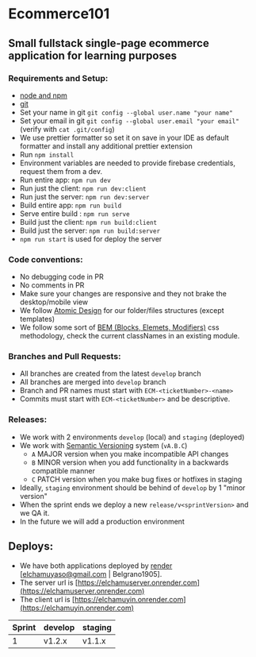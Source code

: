 # Ecommerce101

## Small fullstack single-page ecommerce application for learning purposes

### **Requirements and Setup:**

- [node and npm](https://nodejs.org/)
- [git](https://git-scm.com/)
- Set your name in git `git config --global user.name "your name"`
- Set your email in git `git config --global user.email "your email"` (verify with `cat .git/config`)
- We use prettier formatter so set it on save in your IDE as default formatter and install any additional prettier extension
- Run `npm install`
- Environment variables are needed to provide firebase credentials, request them from a dev.
- Run entire app: `npm run dev`
- Run just the client: `npm run dev:client`
- Run just the server: `npm run dev:server`
- Build entire app: `npm run build`
- Serve entire build : `npm run serve`
- Build just the client: `npm run build:client`
- Build just the server: `npm run build:server`
- `npm run start` is used for deploy the server

### **Code conventions:**

- No debugging code in PR
- No comments in PR
- Make sure your changes are responsive and they not brake the desktop/mobile view
- We follow [Atomic Design](https://atomicdesign.bradfrost.com/table-of-contents/) for our folder/files structures (except templates)
- We follow some sort of [BEM (Blocks, Elemets, Modifiers)](https://getbem.com/introduction/) css methodology, check the current classNames in an existing module.

### **Branches and Pull Requests**:

- All branches are created from the latest `develop` branch
- All branches are merged into `develop` branch
- Branch and PR names must start with `ECM-<ticketNumber>-<name>`
- Commits must start with `ECM-<ticketNumber>` and be descriptive.

### **Releases**:

- We work with 2 environments `develop` (local) and `staging` (deployed)
- We work with [Semantic Versioning](https://semver.org/#semantic-versioning-200) system (`vA.B.C`)
  - `A` MAJOR version when you make incompatible API changes
  - `B` MINOR version when you add functionality in a backwards compatible manner
  - `C` PATCH version when you make bug fixes or hotfixes in staging
- Ideally, `staging` environment should be behind of `develop` by 1 "minor version"
- When the sprint ends we deploy a new `release/v<sprintVersion>` and we QA it.
- In the future we will add a production environment

## **Deploys**:

- We have both applications deployed by [render](https://dashboard.render.com/) [elchamuyaso@gmail.com | Belgrano1905].
- The server url is [https://elchamuserver.onrender.com](https://elchamuserver.onrender.com)
- The client url is [https://elchamuyin.onrender.com](https://elchamuyin.onrender.com)

| Sprint | develop | staging |
| ------ | ------- | ------- |
| 1      | v1.2.x  | v1.1.x  |
